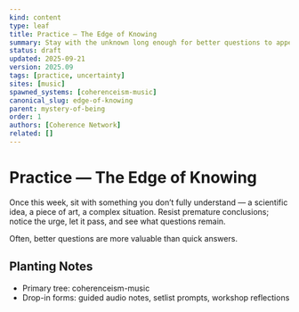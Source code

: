 ```yaml
---
kind: content
type: leaf
title: Practice — The Edge of Knowing
summary: Stay with the unknown long enough for better questions to appear.
status: draft
updated: 2025-09-21
version: 2025.09
tags: [practice, uncertainty]
sites: [music]
spawned_systems: [coherenceism-music]
canonical_slug: edge-of-knowing
parent: mystery-of-being
order: 1
authors: [Coherence Network]
related: []
---
```


# Practice — The Edge of Knowing

Once this week, sit with something you don’t fully understand — a scientific idea, a piece of art, a complex situation. Resist premature conclusions; notice the urge, let it pass, and see what questions remain.

Often, better questions are more valuable than quick answers.

## Planting Notes
- Primary tree: coherenceism-music
- Drop-in forms: guided audio notes, setlist prompts, workshop reflections
